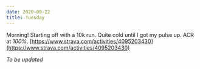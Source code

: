 ```yaml
---
date: 2020-09-22
title: Tuesday
---
```


Morning! Starting off with a 10k run. Quite cold until I got my pulse up. ACR at *100%*.
[https://www.strava.com/activities/4095203430](https://www.strava.com/activities/4095203430)

*To be updated*
